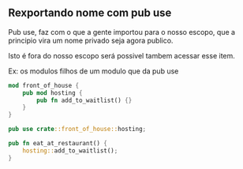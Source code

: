 ## Rexportando nome com pub use

Pub use, faz com o que a gente importou para o nosso escopo, que a principio vira um nome privado seja agora publico.

Isto é fora do nosso escopo será possivel tambem acessar esse item.

Ex: os modulos filhos de um modulo que da pub use 

```rust
mod front_of_house {
    pub mod hosting {
        pub fn add_to_waitlist() {}
    }
}

pub use crate::front_of_house::hosting;

pub fn eat_at_restaurant() {
    hosting::add_to_waitlist();
}
```
